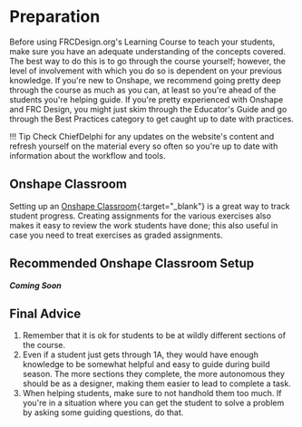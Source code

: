 # Preparation
Before using FRCDesign.org's Learning Course to teach your students, make sure you have an adequate understanding of the concepts covered. The best way to do this is to go through the course yourself; however, the level of involvement with which you do so is dependent on your previous knowledge. If you're new to Onshape, we recommend going pretty deep through the course as much as you can, at least so you're ahead of the students you're helping guide. If you're pretty experienced with Onshape and FRC Design, you might just skim through the Educator's Guide and go through the Best Practices category to get caught up to date with practices.

!!! Tip
    Check ChiefDelphi for any updates on the website's content and refresh yourself on the material every so often so you're up to date with information about the workflow and tools.

## Onshape Classroom

Setting up an [Onshape Classroom](https://www.onshape.com/en/blog/educator-plan-first-robotics-teams "Onshape Classrooms for FRC"){:target="_blank"} is a great way to track student progress. Creating assignments for the various exercises also makes it easy to review the work students have done; this also useful in case you need to treat exercises as graded assignments.

## Recommended Onshape Classroom Setup

***Coming Soon***

## Final Advice

1. Remember that it is ok for students to be at wildly different sections of the course. 
2. Even if a student just gets through 1A, they would have enough knowledge to be somewhat helpful and easy to guide during build season. The more sections they complete, the more autonomous they should be as a designer, making them easier to lead to complete a task.
3. When helping students, make sure to not handhold them too much. If you're in a situation where you can get the student to solve a problem by asking some guiding questions, do that.

<br>